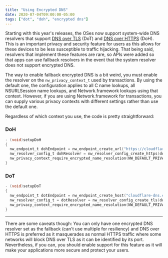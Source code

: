 ```yaml
---
title: "Using Encrypted DNS"
date: 2020-07-04T09:00:00-05:00
tags: ["dot", "doh", "encrypted dns"]
---
```


Starting with this year's releases, the OSes now support system-wide DNS resolvers that support [DNS over TLS](https://en.wikipedia.org/wiki/DNS_over_TLS) (DoT) and [DNS over HTTPS](https://en.wikipedia.org/wiki/DNS_over_HTTPS) (DoH). This is an important privacy and security feature for users as this allows for these devices to be less susceptible to traffic hijacking. That being said, resolvers that implement these features are rare, so APIs were added so that apps can use fallback resolvers in the event that the system resolver does not support encrypted DNS.

The way to enable fallback encrypted DNS is a bit weird, you must enable the resolver on the `nw_privacy_context_t` used by transactions. By using the default one, the configuration applies to all C name lookups, all NSURLSession name lookups, and Network.framework lookups using that context. However, if you are using Network.framework for transactions, you can supply various privacy contexts with different settings rather than use the default one.

Regardless of which context you use, the code is pretty straightforward:

### DoH

```objective-c
- (void)setupDoH
{
  nw_endpoint_t dohEndpoint = nw_endpoint_create_url("https://cloudflare-dns.com/dns-query");
  nw_resolver_config_t dohResolver = nw_resolver_config_create_https(dohEndpoint);
  nw_privacy_context_require_encrypted_name_resolution(NW_DEFAULT_PRIVACY_CONTEXT, true, dohResolver);
}
```

### DoT

```objective-c
- (void)setupDoT
{
  nw_endpoint_t dotEndpoint = nw_endpoint_create_host("cloudflare-dns.com", "853");
  nw_resolver_config_t = dotResolver = nw_resolver_config_create_tls(dotEndpoint);
  nw_privacy_context_require_encrypted_name_resolution(NW_DEFAULT_PRIVACY_CONTEXT, true, dotResolver);
}
```

---

There are some caveats though: You can only have one encrypted DNS resolver set as the fallback (can't use multiple for resiliency) and DNS over HTTPS is preferred as it masquerades as normal HTTPS traffic where some networks will block DNS over TLS as it can be identified by its port. Nevertheless, if you can, you should enable support for this feature as it will make your applications more secure and protect your users.
